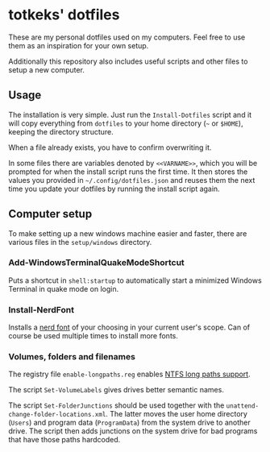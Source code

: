 # totkeks' dotfiles

These are my personal dotfiles used on my computers. Feel free to use them as an inspiration for your own setup.

Additionally this repository also includes useful scripts and other files to setup a new computer.

## Usage

The installation is very simple. Just run the `Install-Dotfiles` script and it will copy everything from `dotfiles` to your home directory (`~` or `$HOME`), keeping the directory structure.

When a file already exists, you have to confirm overwriting it.

In some files there are variables denoted by `<<VARNAME>>`, which you will be prompted for when the install script runs the first time. It then stores the values you provided in `~/.config/dotfiles.json` and reuses them the next time you update your dotfiles by running the install script again.

## Computer setup

To make setting up a new windows machine easier and faster, there are various files in the `setup/windows` directory.

### Add-WindowsTerminalQuakeModeShortcut

Puts a shortcut in `shell:startup` to automatically start a minimized Windows Terminal in quake mode on login.

### Install-NerdFont

Installs a [nerd font](https://www.nerdfonts.com) of your choosing in your current user's scope. Can of course be used multiple times to install more fonts.

### Volumes, folders and filenames

The registry file `enable-longpaths.reg` enables [NTFS long paths support](https://learn.microsoft.com/en-us/windows/win32/fileio/maximum-file-path-limitation?tabs=registry#enable-long-paths-in-windows-10-version-1607-and-later).

The script `Set-VolumeLabels` gives drives better semantic names.

The script `Set-FolderJunctions` should be used together with the `unattend-change-folder-locations.xml`. The latter moves the user home directory (`Users`) and program data (`ProgramData`) from the system drive to another drive. The script then adds junctions on the system drive for bad programs that have those paths hardcoded.
